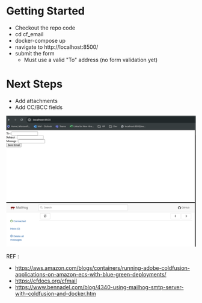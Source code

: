 # Getting Started
* Checkout the repo code
* cd cf_email
* docker-compose up
* navigate to http://localhost:8500/
* submit the form
	* Must use a valid "To" address (no form validation yet)

# Next Steps
* Add attachments
* Add CC/BCC fields

![Running Web App](screenshot.png?raw=true "Web Screenshot")


REF : 
* https://aws.amazon.com/blogs/containers/running-adobe-coldfusion-applications-on-amazon-ecs-with-blue-green-deployments/
* https://cfdocs.org/cfmail
* https://www.bennadel.com/blog/4340-using-mailhog-smtp-server-with-coldfusion-and-docker.htm

